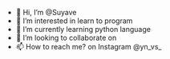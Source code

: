 - 👋 Hi, I’m @Suyave
- 👀 I’m interested in learn to program
- 🌱 I’m currently learning python language
- 💞️ I’m looking to collaborate on
- 📫 How to reach me? on Instagram @yn_vs_

<!---
Suyave/Suyave is a ✨ special ✨ repository because its `README.md` (this file) appears on your GitHub profile.
You can click the Preview link to take a look at your changes.
--->
